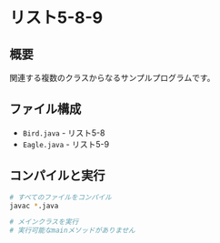 # リスト5-8-9

## 概要
関連する複数のクラスからなるサンプルプログラムです。

## ファイル構成
- `Bird.java` - リスト5-8
- `Eagle.java` - リスト5-9

## コンパイルと実行
```bash
# すべてのファイルをコンパイル
javac *.java

# メインクラスを実行
# 実行可能なmainメソッドがありません
```
